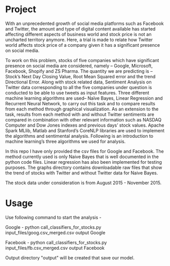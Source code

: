 Project
========

With an unprecedented growth of social media platforms such as Facebook and Twitter, the amount and type of digital content available has started affecting different aspects of business world and stock price is not an uncharted territory anymore. Here, a trial is made to relate how Twitter world affects stock price of a company given it has a significant presence on social media.

To work on this problem, stocks of five companies which have significant presence on social media are considered, namely – Google, Microsoft, Facebook, Shopify and ZS Pharma. The quantity we are predicting is – Stock’s Next Day Closing Value, Root Mean Squared error and the trend Directional Error. Along with stock related data, Sentiment Analysis on Twitter data corresponding to all the five companies under question is conducted to be able to use tweets as input features.  Three different machine learning algorithms are used– Naïve Bayes, Linear Regression and Recurrent Neural Network, to carry out this task and to compare results from each method through graphical visualization. As an extension to the task, results from each method with and without Twitter sentiments are compared in combination with other relevant information such as NASDAQ Computer and Dow Jones indexes and previous days’ stock values. Apache Spark MLlib, Matlab and Stanford’s CoreNLP libraries are used to implement the algorithms and sentimental analysis. Following is an introduction to machine learning’s three algorithms we used for analysis.

In this repo I have only provided the csv files for Google and Facebook. The method currently used is only Naive Bayes that is well documented in the python code files. Linear regression has also been implemented for testing purposes. The graphs directory contains downloadable raw files that show the trend of stocks with Twitter and without Twitter data for Naive Bayes. 

The stock data under consideration is from August 2015 - November 2015.


Usage
=====

Use following command to start the analysis - 

Google - python call_classifiers_for_stocks.py input_files/goog.csv_merged.csv output Google

Facebook - python call_classifiers_for_stocks.py input_files/fb.csv_merged.csv output Facebook

Output directory "output" will be created that save our model.

